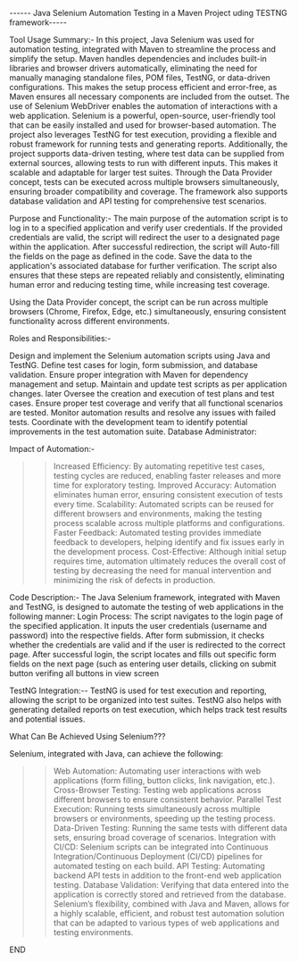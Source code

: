 ------ Java Selenium Automation Testing in a Maven Project uding TESTNG framework-----

Tool Usage Summary:-
In this project, Java Selenium was used for automation testing, integrated with Maven to streamline the process and simplify the setup. Maven handles dependencies and includes built-in libraries and browser drivers automatically, eliminating the need for manually managing standalone files, POM files, TestNG, or data-driven configurations. This makes the setup process efficient and error-free, as Maven ensures all necessary components are included from the outset.
The use of Selenium WebDriver enables the automation of interactions with a web application. Selenium is a powerful, open-source, user-friendly tool that can be easily installed and used for browser-based automation. The project also leverages TestNG for test execution, providing a flexible and robust framework for running tests and generating reports. Additionally, the project supports data-driven testing, where test data can be supplied from external sources, allowing tests to run with different inputs. This makes it scalable and adaptable for larger test suites.
Through the Data Provider concept, tests can be executed across multiple browsers simultaneously, ensuring broader compatibility and coverage. The framework also supports database validation and API testing for comprehensive test scenarios.

Purpose and Functionality:-
The main purpose of the automation script is to log in to a specified application and verify user credentials. If the provided credentials are valid, the script will redirect the user to a designated page within the application. After successful redirection, the script will Auto-fill the fields on the page as defined in the code. Save the data to the application's associated database for further verification.
The script also ensures that these steps are repeated reliably and consistently, eliminating human error and reducing testing time, while increasing test coverage.

Using the Data Provider concept, the script can be run across multiple browsers (Chrome, Firefox, Edge, etc.) simultaneously, ensuring consistent functionality across different environments.

Roles and Responsibilities:-

Design and implement the Selenium automation scripts using Java and TestNG.
Define test cases for login, form submission, and database validation.
Ensure proper integration with Maven for dependency management and setup.
Maintain and update test scripts as per application changes.
later Oversee the creation and execution of test plans and test cases.
Ensure proper test coverage and verify that all functional scenarios are tested.
Monitor automation results and resolve any issues with failed tests.
Coordinate with the development team to identify potential improvements in the test automation suite.
Database Administrator:

Impact of Automation:-

>>Increased Efficiency: By automating repetitive test cases, testing cycles are reduced, enabling faster releases and more time 
                      for exploratory testing.
>>Improved Accuracy: Automation eliminates human error, ensuring consistent execution of tests every time.
>>Scalability: Automated scripts can be reused for different browsers and environments, making the testing process scalable across 
              multiple platforms and configurations.
>>Faster Feedback: Automated testing provides immediate feedback to developers, helping identify and fix issues early in the 
                 development process.
>>Cost-Effective: Although initial setup requires time, automation ultimately reduces the overall cost of testing by decreasing 
                the need for manual intervention and minimizing the risk of defects in production.

Code Description:-
The Java Selenium framework, integrated with Maven and TestNG, is designed to automate the testing of web applications in the following manner:
Login Process:
The script navigates to the login page of the specified application.
It inputs the user credentials (username and password) into the respective fields.
After form submission, it checks whether the credentials are valid and if the user is redirected to the correct page.
After successful login, the script locates and fills out specific form fields on the next page (such as entering user details, clicking on submit button verifing all buttons in view screen

TestNG Integration:--
TestNG is used for test execution and reporting, allowing the script to be organized into test suites. TestNG also helps with generating detailed reports on test execution, which helps track test results and potential issues.

What Can Be Achieved Using Selenium???

Selenium, integrated with Java, can achieve the following:
  >>Web Automation: Automating user interactions with web applications (form filling, button clicks, link navigation, etc.).
  >>Cross-Browser Testing: Testing web applications across different browsers to ensure consistent behavior.
  >>Parallel Test Execution: Running tests simultaneously across multiple browsers or environments, speeding up the testing          process.
  >>Data-Driven Testing: Running the same tests with different data sets, ensuring broad coverage of scenarios.
  >>Integration with CI/CD: Selenium scripts can be integrated into Continuous Integration/Continuous Deployment (CI/CD)             pipelines for automated testing on each build.
  >>API Testing: Automating backend API tests in addition to the front-end web application testing.
  >>Database Validation: Verifying that data entered into the application is correctly stored and retrieved from the database.
    Selenium’s flexibility, combined with Java and Maven, allows for a highly scalable, efficient, and robust test automation        solution that can be adapted to various types of web applications and testing environments.

END
